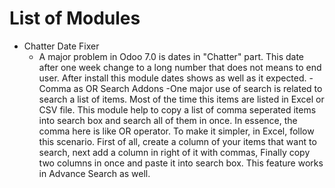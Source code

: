 # List of Modules

- Chatter Date Fixer
	- A major problem in Odoo 7.0 is dates in "Chatter" part. This date after one week change to a long number that does not means to end user. After install this module dates shows as well as it expected.
-Comma as OR Search Addons
	-One major use of search is related to search a list of items. Most of the time this items are listed in Excel or CSV file.
    This module help to copy a list of comma seperated items into search box and search all of them in once. In essence, the comma here is like OR operator.
    To make it simpler, in Excel, follow this scenario.
    First of all, create a column of your items that want to search, next add a column in right of it with commas, Finally copy two columns in once and paste it into search box.
    This feature works in Advance Search as well.
